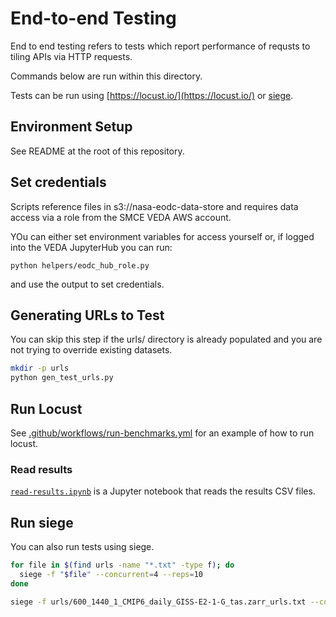 # End-to-end Testing

End to end testing refers to tests which report performance of requsts to tiling APIs via HTTP requests.

Commands below are run within this directory.

Tests can be run using [https://locust.io/](https://locust.io/) or [siege](https://www.joedog.org/siege-home/).

## Environment Setup

See README at the root of this repository.

## Set credentials

Scripts reference files in s3://nasa-eodc-data-store and requires data access via a role from the SMCE VEDA AWS account.

YOu can either set environment variables for access yourself or, if logged into the VEDA JupyterHub you can run:

```
python helpers/eodc_hub_role.py
```

and use the output to set credentials.

## Generating URLs to Test

You can skip this step if the urls/ directory is already populated and you are not trying to override existing datasets.

```bash
mkdir -p urls
python gen_test_urls.py
```

## Run Locust

See [.github/workflows/run-benchmarks.yml](../.github/workflows/run-benchmarks.yml) for an example of how to run locust.

### Read results

[`read-results.ipynb`](./read-results.ipynb) is a Jupyter notebook that reads the results CSV files.

## Run siege

You can also run tests using siege.

```bash
for file in $(find urls -name "*.txt" -type f); do
  siege -f "$file" --concurrent=4 --reps=10 
done

siege -f urls/600_1440_1_CMIP6_daily_GISS-E2-1-G_tas.zarr_urls.txt --concurrent=4 --reps=10 -l \ 600_1440_1_CMIP6_daily_GISS-E2-1-G_tas.zarr_urls.txt.out
```
